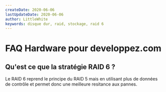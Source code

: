 ```yaml
---
createDate: 2020-06-06
lastUpdateDate: 2020-06-06
author: LittleWhite
keywords: disque dur, raid, stockage, raid 6
---
```


# FAQ Hardware pour developpez.com

## Qu'est ce que la stratégie RAID 6 ?

Le RAID 6 reprend le principe du RAID 5 mais en utilisant plus de données de contrôle et permet donc une meilleure resitance aux pannes.